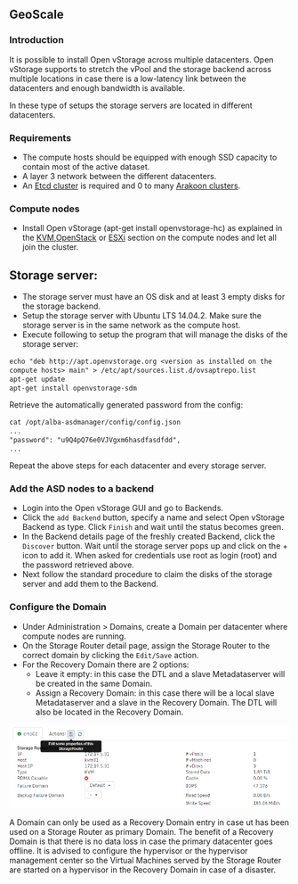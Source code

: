 ## GeoScale


### Introduction
It is possible to install Open vStorage across multiple datacenters. Open vStorage supports to stretch the vPool and the storage backend across multiple locations in case there is a low-latency link between the datacenters and enough bandwidth is available.

In these type of setups the storage servers are located in different datacenters.

### Requirements
* The compute hosts should be equipped with enough SSD capacity to contain most of the active dataset.
* A layer 3 network between the different datacenters.
* An [Etcd cluster](geoscalegettingstarted.md#etcd-cluster) is required and 0 to many [Arakoon clusters](geoscalegettingstarted.md#arakoon-cluster).

### Compute nodes
*  Install Open vStorage (apt-get install openvstorage-hc) as explained in the [KVM](kvm.md),[OpenStack](openstack.md) or [ESXi](esxi.md) section on the compute nodes and let all join the cluster.


## Storage server:
* The storage server must have an OS disk and at least 3 empty disks for the storage backend.
* Setup the storage server with Ubuntu LTS 14.04.2. Make sure the storage server is in the same network as the compute host.
* Execute following to setup the program that will manage the disks of the storage server:
```
echo "deb http://apt.openvstorage.org <version as installed on the compute hosts> main" > /etc/apt/sources.list.d/ovsaptrepo.list
apt-get update
apt-get install openvstorage-sdm
```
Retrieve the automatically generated password from the config:
```
cat /opt/alba-asdmanager/config/config.json
...
"password": "u9Q4pQ76e0VJVgxm6hasdfasdfdd",
...
```
Repeat the above steps for each datacenter and every storage server.

### Add the ASD nodes to a backend
* Login into the Open vStorage GUI and go to Backends.
* Click the `add Backend` button, specify a name and select Open vStorage Backend as type. Click `Finish` and wait until the status becomes green.
* In the Backend details page of the freshly created Backend, click the `Discover` button. Wait until the storage server pops up and click on the + icon to add it. When asked for credentials use root as login (root) and the password retrieved above.
* Next follow the standard procedure to claim the disks of the storage server and add them to the Backend.

### Configure the Domain
* Under Administration > Domains, create a Domain per datacenter where compute nodes are running.
* On the Storage Router detail page, assign the Storage Router to the correct domain by clicking the `Edit/Save` action.
* For the Recovery Domain there are 2 options:
    * Leave it empty: in this case the DTL and a slave Metadataserver will be created in the same Domain.
    * Assign a Recovery Domain: in this case there will be a local slave Metadataserver and a slave in the Recovery Domain. The DTL will also be located in the Recovery Domain.

![](../Images/setfailuredomain.png)

A Domain can only be used as a Recovery Domain entry in case ut has been used on a Storage Router as primary  Domain. The benefit of a Recovery Domain is that there is no data loss in case the primary datacenter goes offline.
It is advised to configure the hypervisor or the hypervisor management center so the Virtual Machines served by the Storage Router are started on a hypervisor in the Recovery Domain in case of a disaster.
